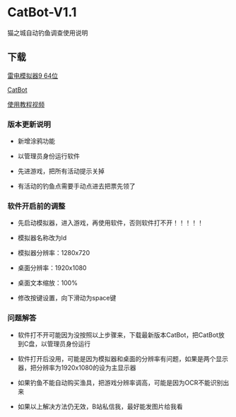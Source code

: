 # CatBot-V1.1

猫之城自动钓鱼调查使用说明

## 下载

[雷电模拟器9 64位](https://www.ldmnq.com/)

[CatBot](https://github.com/Lorpaves/CatCity-AutoFishing/releases)

[使用教程视频](https://www.bilibili.com/video/BV1EV4y1T7iq/?spm_id_from=333.999.0.0&vd_source=823ee27acf1c9478547aa057f9d54e6c)

### 版本更新说明

- 新增涂鸦功能

- 以管理员身份运行软件

- 先进游戏，把所有活动提示关掉

- 有活动的钓鱼点需要手动点进去把票先领了

### 软件开启前的调整

- 先启动模拟器，进入游戏，再使用软件，否则软件打不开！！！！！

- 模拟器名称改为ld

- 模拟器分辨率：1280x720

- 桌面分辨率：1920x1080

- 桌面文本缩放：100%

- 修改按键设置，向下滑动为space键

### 问题解答

- 软件打不开可能因为没按照以上步骤来，下载最新版本CatBot，把CatBot放到C盘，以管理员身份运行

- 软件打开后没用，可能是因为模拟器和桌面的分辨率有问题，如果是两个显示器，把分辨率为1920x1080的设为主显示器

- 如果钓鱼不能自动购买渔具，把游戏分辨率调高，可能是因为OCR不能识别出来

- 如果以上解决方法仍无效，B站私信我，最好能发图片给我看
